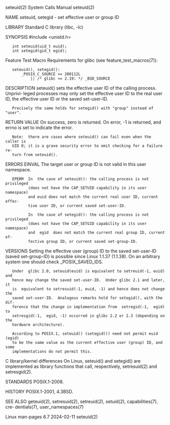 seteuid(2)                    System Calls Manual                   seteuid(2)

NAME
       seteuid, setegid - set effective user or group ID

LIBRARY
       Standard C library (libc, -lc)

SYNOPSIS
       #include <unistd.h>

       int seteuid(uid_t euid);
       int setegid(gid_t egid);

   Feature Test Macro Requirements for glibc (see feature_test_macros(7)):

       seteuid(), setegid():
           _POSIX_C_SOURCE >= 200112L
               || /* glibc <= 2.19: */ _BSD_SOURCE

DESCRIPTION
       seteuid()  sets the effective user ID of the calling process.  Unprivi‐
       leged processes may only set the effective user ID to the real user ID,
       the effective user ID or the saved set-user-ID.

       Precisely the same holds for setegid() with "group" instead of "user".

RETURN VALUE
       On success, zero is returned.  On error, -1 is returned, and  errno  is
       set to indicate the error.

       Note:  there are cases where seteuid() can fail even when the caller is
       UID 0; it is a grave security error to omit checking for a failure  re‐
       turn from seteuid().

ERRORS
       EINVAL The target user or group ID is not valid in this user namespace.

       EPERM  In  the case of seteuid(): the calling process is not privileged
              (does not have the CAP_SETUID capability in its user  namespace)
              and euid does not match the current real user ID, current effec‐
              tive user ID, or current saved set-user-ID.

              In  the case of setegid(): the calling process is not privileged
              (does not have the CAP_SETGID capability in its user  namespace)
              and  egid  does not match the current real group ID, current ef‐
              fective group ID, or current saved set-group-ID.

VERSIONS
       Setting the effective user (group) ID to the saved  set-user-ID  (saved
       set-group-ID) is possible since Linux 1.1.37 (1.1.38).  On an arbitrary
       system one should check _POSIX_SAVED_IDS.

       Under  glibc 2.0, seteuid(euid) is equivalent to setreuid(-1, euid) and
       hence may change the saved set-user-ID.  Under glibc 2.1 and later,  it
       is  equivalent to setresuid(-1, euid, -1) and hence does not change the
       saved set-user-ID.  Analogous remarks hold for setegid(), with the dif‐
       ference that the change in implementation from  setregid(-1,  egid)  to
       setresgid(-1,  egid, -1) occurred in glibc 2.2 or 2.3 (depending on the
       hardware architecture).

       According to POSIX.1, seteuid() (setegid()) need not permit euid (egid)
       to be the same value as the current effective user (group) ID, and some
       implementations do not permit this.

   C library/kernel differences
       On Linux, seteuid() and setegid() are implemented as library  functions
       that call, respectively, setresuid(2) and setresgid(2).

STANDARDS
       POSIX.1-2008.

HISTORY
       POSIX.1-2001, 4.3BSD.

SEE ALSO
       geteuid(2), setresuid(2), setreuid(2), setuid(2), capabilities(7), cre‐
       dentials(7), user_namespaces(7)

Linux man-pages 6.7               2024-02-11                        seteuid(2)
